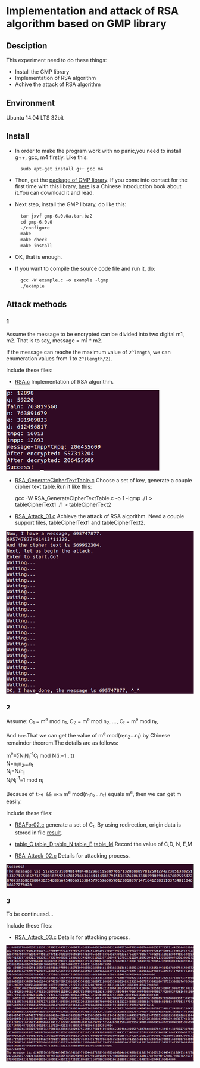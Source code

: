 # Implementation and attack of RSA algorithm based on GMP library

## Desciption

This experiment need to do these things:

- Install the GMP library
- Implementation of RSA algorithm
- Achive the attack of RSA algorithm

## Environment

Ubuntu 14.04 LTS 32bit

## Install

- In order to make the program work with no panic,you need to install g++, gcc, m4 firstly. Like this:

		sudo apt-get install g++ gcc m4

- Then, get the [package of GMP library](GMP/gmp-6.0.0a.tar.bz2). If you come into contact for the first time with this library, [here](GMP/GMP_Chinese_Introduction_3.pdf) is a Chinese Introduction book about it.You can download it and read.
- Next step, install the GMP library, do like this:

    	tar jxvf gmp-6.0.0a.tar.bz2
    	cd gmp-6.0.0
		./configure
    	make
		make check
		make install

- OK, that is enough.
- If you want to compile the source code file and run it, do:

		gcc -W example.c -o example -lgmp
    	./example

## Attack methods

### 1

Assume the message to be encrypted can be divided into two digital m1, m2. That is to say, message = m1 * m2.

If the message can reache the maximum value of `2^length`, we can enumeration values from 1 to `2^(length/2)`.

Include these files:

- [RSA.c](RSA.c) Implementation of RSA algorithm.


![Effect diagram](img/1.png)

- [RSA_GenerateCipherTextTable.c](RSA_GenerateCipherTextTable.c) Choose a set of key, generate a couple cipher text table.Run it like this:

	gcc -W RSA_GenerateCipherTextTable.c -o 1 -lgmp 
    ./1 > tableCipherText1
	./1 > tableCipherText2


- [RSA_Attack_01.c](RSA_Attack_01.c) Achieve the attack of RSA algorithm. Need a couple support files, tableCipherText1 and tableCipherText2.

![Effect diagram](img/2.png)

### 2
Assume:
	C<sub>1</sub> = m<sup>e</sup> mod n<sub>1</sub>,
	C<sub>2</sub> = m<sup>e</sup> mod n<sub>2</sub>,
	...,
	C<sub>t</sub> = m<sup>e</sup> mod n<sub>t</sub>,

And `t>e`.That we can get the value of m<sup>e</sup> mod(n<sub>1</sub>n<sub>2</sub>...n<sub>t</sub>) by Chinese remainder theorem.The details are as follows:

m<sup>e</sup>≡∑N<sub>i</sub>N<sub>i</sub><sup>-1</sup>C<sub>i</sub> mod N(i:=1...t)  
N=n<sub>1</sub>n<sub>2</sub>...n<sub>t</sub>  
N<sub>i</sub>=N/n<sub>i</sub>  
N<sub>i</sub>N<sub>i</sub><sup>-1</sup>≡1 mod n<sub>i</sub>

Because of `t>e && m<n`  m<sup>e</sup> mod(n<sub>1</sub>n<sub>2</sub>...n<sub>t</sub>) equals m<sup>e</sup>, then we can get m easily.

Include these files:

- [RSAFor02.c](RSAFor02.c) generate a set of C<sub>t</sub>, By using redirection, origin data is stored in file [result](result).

- [table_C](table_C),[table_D](table_D),[table_N](table_N),[table_E](table_E),[table_M](table_M) Record the value of C,D, N, E,M

- [RSA_Attack_02.c](RSA_Attack_02.c) Details for attacking process.

![Effect diagram](img/3.png)





### 3

To be continuesd...

Include these files:

- [RSA_Attack_03.c](RSA_Attack_03.c) Details for attacking process.

![Effect diagram](img/4.png)


